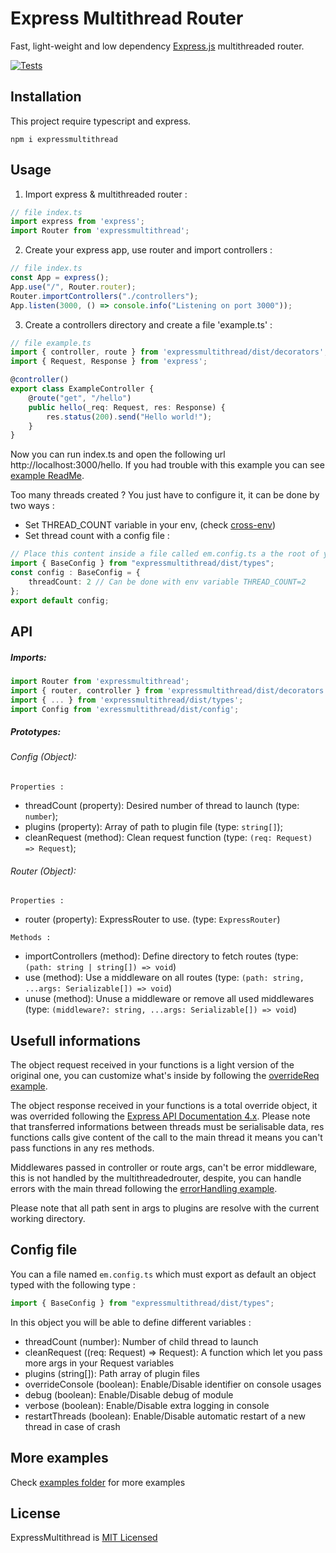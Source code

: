 # Express Multithread Router
Fast, light-weight and low dependency [Express.js](https://www.npmjs.com/package/express) multithreaded router.

[![Tests](https://github.com/Trackap/ExpressMultithread/actions/workflows/tests.yml/badge.svg)](https://github.com/Trackap/ExpressMultithread/actions/workflows/tests.yml)

Installation
-
This project require typescript and express.

```shell
npm i expressmultithread
```

Usage
-

1. Import express & multithreaded router :
```ts
// file index.ts
import express from 'express';
import Router from 'expressmultithread';
```

2. Create your express app, use router and import controllers :
```ts
// file index.ts
const App = express();
App.use("/", Router.router);
Router.importControllers("./controllers");
App.listen(3000, () => console.info("Listening on port 3000"));
```

3. Create a controllers directory and create a file 'example.ts' :
```ts
// file example.ts
import { controller, route } from 'expressmultithread/dist/decorators';
import { Request, Response } from 'express';

@controller()
export class ExampleController {
    @route("get", "/hello")
    public hello(_req: Request, res: Response) {
        res.status(200).send("Hello world!");
    }
}
```

Now you can run index.ts and open the following url http://localhost:3000/hello.
If you had trouble with this example you can see [example ReadMe](https://github.dev/Trackap/ExpressMultithread/tree/main/examples/exampleReadMe).

Too many threads created ?
You  just have to configure it, it can be done by two ways :

- Set THREAD_COUNT variable in your env, (check [cross-env](https://www.npmjs.com/package/cross-env))
- Set thread count with a config file :
```ts
// Place this content inside a file called em.config.ts a the root of your project
import { BaseConfig } from "expressmultithread/dist/types";
const config : BaseConfig = {
    threadCount: 2 // Can be done with env variable THREAD_COUNT=2
};
export default config;
```


API
-

##### Imports:
```ts
import Router from 'expressmultithread';
import { router, controller } from 'expressmultithread/dist/decorators';
import { ... } from 'expressmultithread/dist/types';
import Config from 'exressmultithread/dist/config';
```

##### Prototypes:
###### Config (Object):

`Properties :`
 - threadCount (property): Desired number of thread to launch (type: `number`);
 - plugins (property): Array of path to plugin file (type: `string[]`);
 - cleanRequest (method): Clean request function (type: `(req: Request) => Request`);

###### Router (Object):
`Properties :`
 - router (property): ExpressRouter to use. (type: `ExpressRouter`)

`Methods :`
 - importControllers (method): Define directory to fetch routes (type: `(path: string | string[]) => void`)
 - use (method): Use a middleware on all routes (type: `(path: string, ...args: Serializable[]) => void`)
 - unuse (method): Unuse a middleware or remove all used middlewares (type: `(middleware?: string, ...args: Serializable[]) => void`)

Usefull informations
-
The object request received in your functions is a light version of the original one, you can customize what's inside by following the [overrideReq example](https://github.dev/Trackap/ExpressMultithread/tree/main/examples/overrideReq).

The object response received in your functions is a total override object, it was overrided following the [Express API Documentation 4.x](https://expressjs.com/fr/4x/api.html#res).
Please note that transferred informations between threads must be serialisable data, res functions calls give content of the call to the main thread it means you can't pass functions in any res methods.

Middlewares passed in controller or route args, can't be error middleware, this is not handled by the multithreadedrouter, despite, you can handle errors with the main thread following the [errorHandling example](https://github.dev/Trackap/ExpressMultithread/tree/main/examples/errorHandling).

Please note that all path sent in args to plugins are resolve with the current working directory.

Config file
-
You can a file named `em.config.ts` which must export as default an object typed with the following type :
```ts
import { BaseConfig } from "expressmultithread/dist/types";
```
In this object you will be able to define different variables :
* threadCount (number): Number of child thread to launch
* cleanRequest ((req: Request) => Request): A function which let you pass more args in your Request variables
* plugins (string[]): Path array of plugin files
* overrideConsole (boolean): Enable/Disable identifier on console usages
* debug (boolean): Enable/Disable debug of module
* verbose (boolean): Enable/Disable extra logging in console
* restartThreads (boolean): Enable/Disable automatic restart of a new thread in case of crash

More examples
-
Check [examples folder](https://github.dev/Trackap/ExpressMultithread/tree/main/examples) for more examples

License
-
ExpressMultithread is [MIT Licensed](https://github.com/Trackap/ExpressMultithread/blob/main/LICENSE)